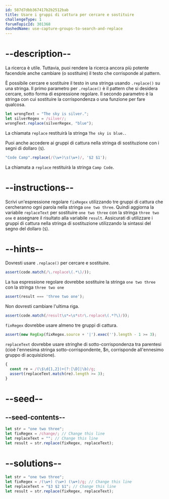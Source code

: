 ```yaml
---
id: 587d7dbb367417b2b2512bab
title: Usare i gruppi di cattura per cercare e sostituire
challengeType: 1
forumTopicId: 301368
dashedName: use-capture-groups-to-search-and-replace
---
```


# --description--

La ricerca è utile. Tuttavia, puoi rendere la ricerca ancora più potente facendole anche cambiare (o sostituire) il testo che corrisponde al pattern.

È possibile cercare e sostituire il testo in una stringa usando `.replace()` su una stringa. Il primo parametro per `.replace()` è il pattern che si desidera cercare, sotto forma di espressione regolare. Il secondo parametro è la stringa con cui sostituire la corrispondenza o una funzione per fare qualcosa.

```js
let wrongText = "The sky is silver.";
let silverRegex = /silver/;
wrongText.replace(silverRegex, "blue");
```

La chiamata `replace` restituirà la stringa `The sky is blue.`.

Puoi anche accedere ai gruppi di cattura nella stringa di sostituzione con i segni di dollaro (`$`).

```js
"Code Camp".replace(/(\w+)\s(\w+)/, '$2 $1');
```

La chiamata a `replace` restituirà la stringa `Camp Code`.

# --instructions--

Scrivi un'espressione regolare `fixRegex` utilizzando tre gruppi di cattura che cercheranno ogni parola nella stringa `one two three`. Quindi aggiorna la variabile `replaceText` per sostituire `one two three` con la stringa `three two one` e assegnare il risultato alla variabile `result`. Assicurati di utilizzare i gruppi di cattura nella stringa di sostituzione utilizzando la sintassi del segno del dollaro (`$`).

# --hints--

Dovresti usare `.replace()` per cercare e sostituire.

```js
assert(code.match(/\.replace\(.*\)/));
```

La tua espressione regolare dovrebbe sostituire la stringa `one two three` con la stringa `three two one`

```js
assert(result === 'three two one');
```

Non dovresti cambiare l'ultima riga.

```js
assert(code.match(/result\s*=\s*str\.replace\(.*?\)/));
```

`fixRegex` dovrebbe usare almeno tre gruppi di cattura.

```js
assert(new RegExp(fixRegex.source + '|').exec('').length - 1 >= 3);
```

`replaceText` dovrebbe usare stringhe di sotto-corrispondenza tra parentesi (cioè l'ennesima stringa sotto-corrispondente, $n, corrisponde all'ennesimo gruppo di acquisizione).

```js
{
  const re = /(\$\d{1,2})+(?:[\D]|\b)/g;
  assert(replaceText.match(re).length >= 3);
}
```

# --seed--

## --seed-contents--

```js
let str = "one two three";
let fixRegex = /change/; // Change this line
let replaceText = ""; // Change this line
let result = str.replace(fixRegex, replaceText);
```

# --solutions--

```js
let str = "one two three";
let fixRegex = /(\w+) (\w+) (\w+)/g; // Change this line
let replaceText = "$3 $2 $1"; // Change this line
let result = str.replace(fixRegex, replaceText);
```
